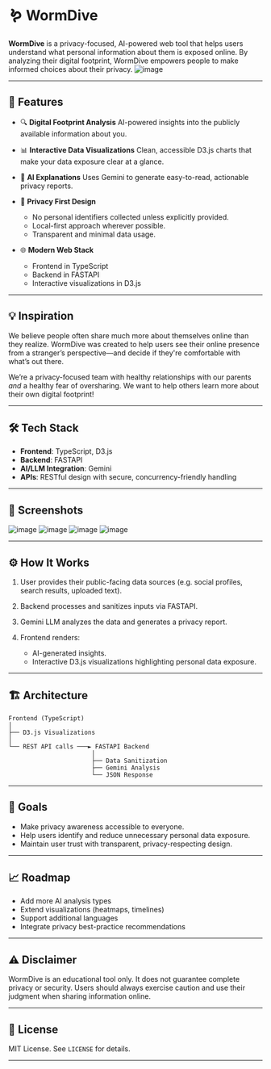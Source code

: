 
# 🪱 WormDive

**WormDive** is a privacy-focused, AI-powered web tool that helps users understand what personal information about them is exposed online. By analyzing their digital footprint, WormDive empowers people to make informed choices about their privacy.
![image](https://github.com/user-attachments/assets/c7ecdc11-3a01-4ec0-89c2-8e84a0d526f3)


---

## 🚀 Features

* 🔍 **Digital Footprint Analysis**
  AI-powered insights into the publicly available information about you.

* 📊 **Interactive Data Visualizations**
  Clean, accessible D3.js charts that make your data exposure clear at a glance.

* 🤖 **AI Explanations**
  Uses Gemini to generate easy-to-read, actionable privacy reports.

* 🔐 **Privacy First Design**

  * No personal identifiers collected unless explicitly provided.
  * Local-first approach wherever possible.
  * Transparent and minimal data usage.

* 🌐 **Modern Web Stack**

  * Frontend in TypeScript
  * Backend in FASTAPI
  * Interactive visualizations in D3.js

---

## 💡 Inspiration

We believe people often share much more about themselves online than they realize. WormDive was created to help users see their online presence from a stranger’s perspective—and decide if they're comfortable with what’s out there.

We’re a privacy-focused team with healthy relationships with our parents *and* a healthy fear of oversharing. We want to help others learn more about their own digital footprint!

---

## 🛠️ Tech Stack

* **Frontend**: TypeScript, D3.js
* **Backend**: FASTAPI
* **AI/LLM Integration**: Gemini
* **APIs**: RESTful design with secure, concurrency-friendly handling

---

## 📸 Screenshots

![image](https://github.com/user-attachments/assets/04fb0cc0-3ad9-4573-9a8f-3f9604cb30ef)
![image](https://github.com/user-attachments/assets/76fd9e3c-1895-4011-832c-8af170c2b150)
![image](https://github.com/user-attachments/assets/37aa903d-d17e-42e7-b888-a6a87848d8bd)
![image](https://github.com/user-attachments/assets/fca5fcc3-6103-442d-9897-6fdc017a441b)


---

## ⚙️ How It Works

1. User provides their public-facing data sources (e.g. social profiles, search results, uploaded text).
2. Backend processes and sanitizes inputs via FASTAPI.
3. Gemini LLM analyzes the data and generates a privacy report.
4. Frontend renders:

   * AI-generated insights.
   * Interactive D3.js visualizations highlighting personal data exposure.

---

## 🏗️ Architecture

```
Frontend (TypeScript)
│
├── D3.js Visualizations
│
└── REST API calls ───► FASTAPI Backend
                       │
                       ├── Data Sanitization
                       ├── Gemini Analysis
                       └── JSON Response
```

---

## 🎯 Goals

* Make privacy awareness accessible to everyone.
* Help users identify and reduce unnecessary personal data exposure.
* Maintain user trust with transparent, privacy-respecting design.

---

## 📈 Roadmap

* Add more AI analysis types
* Extend visualizations (heatmaps, timelines)
* Support additional languages
* Integrate privacy best-practice recommendations

---

## ⚠️ Disclaimer

WormDive is an educational tool only. It does not guarantee complete privacy or security. Users should always exercise caution and use their judgment when sharing information online.

---

## 📄 License

MIT License. See `LICENSE` for details.

---
